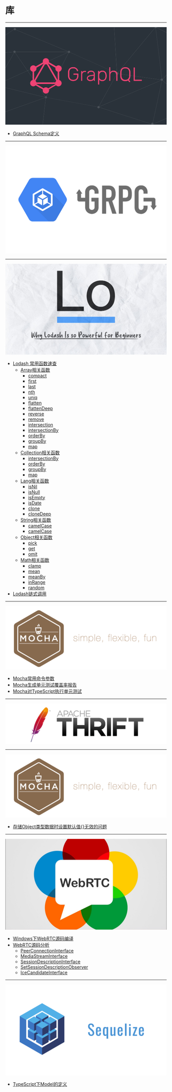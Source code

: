 # 库

---

[![GraphQL](./GraphQL/images/title.png ":size=200")](/repository/Libraries/GraphQL/README.md#graphql)
  - [GraphQL Schema定义](/repository/Libraries/GraphQL/docs/GraphQLSchema定义.md#graphql-schema定义)

---

[![GRPC](./GRPC/images/title.png ":size=200")](/repository/Libraries/GRPC/README.md#grpc)

---

[![Lodash](./Lodash/images/title.jpeg ":size=200")](/repository/Libraries/Lodash/README.md#lodash)
  - [Lodash 常用函数速查](/repository/Libraries/Lodash/Lodash常用函数速查.md#lodash常用函数速查)
    - [Array相关函数](/repository/Libraries/Lodash/docs/Array.md#array相关函数)
      - [compact](/repository/Libraries/Lodash/docs/compact.md#compact)
      - [first](/repository/Libraries/Lodash/docs/first.md#first)
      - [last](/repository/Libraries/Lodash/docs/last.md#last)
      - [nth](/repository/Libraries/Lodash/docs/nth.md#nth)
      - [uniq](/repository/Libraries/Lodash/docs/uniq.md#uniq)
      - [flatten](/repository/Libraries/Lodash/docs/flatten.md#flatten)
      - [flattenDeep](/repository/Libraries/Lodash/docs/flattenDeep.md#flattendeep)
      - [reverse](/repository/Libraries/Lodash/docs/reverse.md#reverse)
      - [remove](/repository/Libraries/Lodash/docs/remove.md#remove)
      - [intersection](/repository/Libraries/Lodash/docs/intersection.md#intersection)
      - [intersectionBy](/repository/Libraries/Lodash/docs/intersectionBy.md#intersectionBy)
      - [orderBy](/repository/Libraries/Lodash/docs/orderBy.md#orderBy)
      - [groupBy](/repository/Libraries/Lodash/docs/groupBy.md#groupBy)
      - [map](/repository/Libraries/Lodash/docs/map.md#map)
    - [Collection相关函数](/repository/Libraries/Lodash/docs/Collection.md#collection相关函数)
      - [intersectionBy](/repository/Libraries/Lodash/docs/intersectionBy.md#intersectionBy)
      - [orderBy](/repository/Libraries/Lodash/docs/orderBy.md#orderBy)
      - [groupBy](/repository/Libraries/Lodash/docs/groupBy.md#groupBy)
      - [map](/repository/Libraries/Lodash/docs/map.md#map)
    - [Lang相关函数](/repository/Libraries/Lodash/docs/Lang.md#lang相关函数)
      - [isNil](/repository/Libraries/Lodash/docs/isNil.md#isnil)
      - [isNull](/repository/Libraries/Lodash/docs/isNull.md#isnull)
      - [isEmpty](/repository/Libraries/Lodash/docs/isEmpty.md#isempty)
      - [isDate](/repository/Libraries/Lodash/docs/isDate.md#isdate)
      - [clone](/repository/Libraries/Lodash/docs/clone.md#clone)
      - [cloneDeep](/repository/Libraries/Lodash/docs/cloneDeep.md#cloneDeep)
    - [String相关函数](/repository/Libraries/Lodash/docs/String.md#string相关函数)
      - [camelCase](/repository/Libraries/Lodash/docs/camelCase.md#camelcase)
      - [camelCase](/repository/Libraries/Lodash/docs/capitalize.md#capitalize)
    - [Object相关函数](/repository/Libraries/Lodash/docs/Object.md#Object相关函数)
      - [pick](/repository/Libraries/Lodash/docs/pick.md#pick)
      - [get](/repository/Libraries/Lodash/docs/get.md#get)
      - [omit](/repository/Libraries/Lodash/docs/omit.md#omit)
    - [Math相关函数](/repository/Libraries/Lodash/docs/Math.md#math相关函数)
      - [clamp](/repository/Libraries/Lodash/docs/clamp.md#clamp)
      - [mean](/repository/Libraries/Lodash/docs/mean.md#mean)
      - [meanBy](/repository/Libraries/Lodash/docs/meanBy.md#meanBy)
      - [inRange](/repository/Libraries/Lodash/docs/inRange.md#inRange)
      - [random](/repository/Libraries/Lodash/docs/random.md#random)
  - [Lodash链式调用](/repository/Libraries/Lodash/Lodash链式调用.md#lodash链式调用)

---

[![Mocha](./Mocha/images/title.png ":size=200")](/repository/Libraries/Mocha/README.md#Mocha)
  - [Mocha常用命令参数](/repository/Libraries/Mocha/docs/Mocha常用命令参数.md#mocha常用命令参数)
  - [Mocha生成单元测试覆盖率报告](/repository/Libraries/Mocha/docs/Mocha生成单元测试覆盖率报告.md#mocha生成单元测试覆盖率报告)
  - [Mocha对TypeScript执行单元测试](/repository/Libraries/Mocha/docs/Mocha对TypeScript执行单元测试.md#mocha对typescript执行单元测试)

---

[![Apache Thrift](./Thrift/images/title.png ":size=200")](/repository/Libraries/Thrift/README.md#thrift)

---

[![Mongoose](./Mocha/images/title.png ":size=200")](/repository/Libraries/Mongoose/README.md#mongoose)
  - [存储Object类型数据时设置默认值{}无效的问题](/repository/Libraries/Mongoose/docs/存储Object类型数据时设置默认值{}无效的问题.md#存储object类型数据时设置默认值无效的问题)

---

[![WebRTC](./WebRTC/images/title.jpg ":size=200")](/repository/Libraries/WebRTC/README.md#webrtc)
  - [Windows下WebRTC源码编译](/repository/Libraries/WebRTC/docs/Windows下WebRTC源码编译.md#windows下webrtc源码编译)
  - [WebRTC源码分析](/repository/Libraries/WebRTC/docs/源码分析/README.md#webrtc源码分析)
    - [PeerConnectionInterface](/repository/Libraries/WebRTC/docs/源码分析/PeerConnectionInterface.md#peerconnectioninterface-源码分析)
    - [MediaStreamInterface](/repository/Libraries/WebRTC/docs/源码分析/MediaStreamInterface.md#MediaStreamInterface-源码分析)
    - [SessionDescriptionInterface](/repository/Libraries/WebRTC/docs/源码分析/SessionDescriptionInterface.md#RTCSessionDescription-源码分析)
    - [SetSessionDescriptionObserver](/repository/Libraries/WebRTC/docs/源码分析/SetSessionDescriptionObserver.md#SetSessionDescriptionObserver-源码分析)
    - [IceCandidateInterface](/repository/Libraries/WebRTC/docs/源码分析/IceCandidateInterface.md#IceCandidateInterface-源码分析)

---

[![Sequelize](./Sequelize/images/title.png ":size=200")](/repository/Libraries/Sequelize/README.md#sequelize)
  - [TypeScript下Model的定义](/repository/Libraries/Sequelize/docs/TypeScript下Model的定义.md#typescript下model的定义)